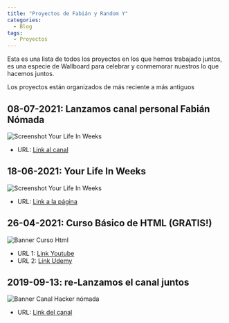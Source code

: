 ```yaml
---
title: "Proyectos de Fabián y Random Y"
categories:
  - Blog
tags:
  - Proyectos
---
```


Esta es una lista de todos los proyectos en los que hemos trabajado juntos, es una especie de Wallboard para celebrar y conmemorar nuestros lo que hacemos juntos.


Los proyectos están organizados de más reciente a más antiguos

## 08-07-2021: Lanzamos canal personal Fabián Nómada
![Screenshot Your Life In Weeks](/blog/assets/images/YLIW.jpg)
- URL: [Link al canal](https://youtube.com/channel/UCIF2snGqzM4vn_uvuuY2v6A)

## 18-06-2021: Your Life In Weeks
![Screenshot Your Life In Weeks](/blog/assets/images/YLIW.jpg)
  - URL: [Link a la página](http://bit.ly/LfInWks)

## 26-04-2021: Curso Básico de HTML (GRATIS!)
![Banner Curso Html](/blog/assets/images/curso.jpg)
  - URL 1: [Link Youtube](https://www.youtube.com/watch?v=NuxSuvAagEc)
  - URL 2: [Link Udemy](https://www.udemy.com/course/aprende-html-desde-cero-para-principiantes/learn/lecture/26007404#overview)

## 2019-09-13: re-Lanzamos el canal juntos
![Banner Canal Hacker nómada](/blog/assets/images/banner.png)
  - URL: [Link del canal](https://www.youtube.com/channel/fabianhackernomada)
